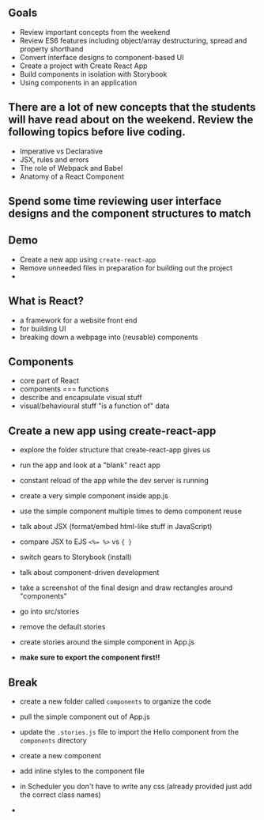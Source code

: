 ## Goals
* Review important concepts from the weekend
* Review ES6 features including object/array destructuring, spread and property shorthand
* Convert interface designs to component-based UI
* Create a project with Create React App
* Build components in isolation with Storybook
* Using components in an application

## There are a lot of new concepts that the students will have read about on the weekend. Review the following topics before live coding.

* Imperative vs Declarative
* JSX, rules and errors
* The role of Webpack and Babel
* Anatomy of a React Component

## Spend some time reviewing user interface designs and the component structures to match

## Demo
* Create a new app using `create-react-app`
* Remove unneeded files in preparation for building out the project
* 


## What is React?
- a framework for a website front end
- for building UI
- breaking down a webpage into (reusable) components

## Components
- core part of React
- components === functions
- describe and encapsulate visual stuff
- visual/behavioural stuff "is a function of" data

## Create a new app using create-react-app
- explore the folder structure that create-react-app gives us
- run the app and look at a "blank" react app
- constant reload of the app while the dev server is running
- create a very simple component inside app.js
- use the simple component multiple times to demo component reuse
- talk about JSX (format/embed html-like stuff in JavaScript)
- compare JSX to EJS `<%= %>` vs `{ }`

- switch gears to Storybook (install)
- talk about component-driven development
- take a screenshot of the final design and draw rectangles around "components"
- go into src/stories
- remove the default stories
- create stories around the simple component in App.js
- **make sure to export the component first!!**

## Break

- create a new folder called `components` to organize the code
- pull the simple component out of App.js
- update the `.stories.js` file to import the Hello component from the `components` directory

- create a new component
- add inline styles to the component file
- in Scheduler you don't have to write any css (already provided just add the correct class names)
- 
